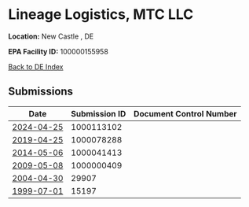 # Lineage Logistics, MTC LLC

**Location:** New Castle , DE

**EPA Facility ID:** 100000155958

[Back to DE Index](../../index.md)

## Submissions

| Date | Submission ID | Document Control Number |
|------|--------------|-------------------------|
| [2024-04-25](submissions/1000113102.md) | 1000113102 |  |
| [2019-04-25](submissions/1000078288.md) | 1000078288 |  |
| [2014-05-06](submissions/1000041413.md) | 1000041413 |  |
| [2009-05-08](submissions/1000000409.md) | 1000000409 |  |
| [2004-04-30](submissions/29907.md) | 29907 |  |
| [1999-07-01](submissions/15197.md) | 15197 |  |
